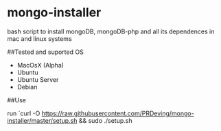# mongo-installer
bash script to install mongoDB, mongoDB-php and all its dependences in mac and linux systems

##Tested and suported OS

- MacOsX (Alpha)
- Ubuntu
- Ubuntu Server
- Debian

##Use

run `curl -O https://raw.githubusercontent.com/PRDeving/mongo-installer/master/setup.sh && sudo ./setup.sh
